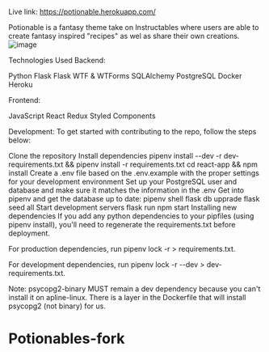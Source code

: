  Live link: https://potionable.herokuapp.com/

Potionable is a fantasy theme take on Instructables where users are able to create fantasy inspired "recipes" as wel as share their own creations.
![image](https://user-images.githubusercontent.com/6257940/160671159-2bf70192-4cbe-4ccd-a3ce-020098220301.png)



Technologies Used
Backend:

Python
Flask
Flask WTF & WTForms
SQLAlchemy
PostgreSQL
Docker
Heroku

Frontend:

JavaScript
React
Redux
Styled Components



Development:
To get started with contributing to the repo, follow the steps below:

Clone the repository
Install dependencies
pipenv install --dev -r dev-requirements.txt && pipenv install -r requirements.txt
cd react-app && npm install
Create a .env file based on the .env.example with the proper settings for your development environment
Set up your PostgreSQL user and database and make sure it matches the information in the .env
Get into pipenv and get the database up to date:
pipenv shell
flask db upprade
flask seed all
Start development servers
flask run
npm start
Installing new dependencies
If you add any python dependencies to your pipfiles (using pipenv install), you'll need to regenerate the requirements.txt before deployment.

For production dependencies, run pipenv lock -r > requirements.txt.

For development dependencies, run pipenv lock -r --dev > dev-requirements.txt.

Note: psycopg2-binary MUST remain a dev dependency because you can't install it on apline-linux. There is a layer in the Dockerfile that will install psycopg2 (not binary) for us.
# Potionables-fork
